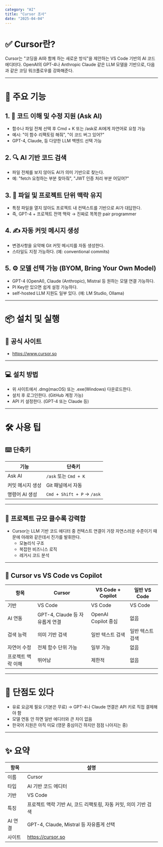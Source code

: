 ```yaml
---
category: "AI"
title: "Cursor 조사"
date: "2025-04-04"
---
```


# ✅ Cursor란?
Cursor는 "코딩을 AI와 함께 하는 새로운 방식"을 제안하는 VS Code 기반의 AI 코드 에디터다.
OpenAI의 GPT-4나 Anthropic Claude 같은 LLM 모델을 기반으로, 다음과 같은 코딩 워크플로우를 강화해준다.

---

# 🚀 주요 기능
## 1. 🧠 코드 이해 및 수정 지원 (Ask AI)
- 함수나 파일 전체 선택 후 Cmd + K 또는 /ask로 AI에게 자연어로 요청 가능
- 예시: "이 함수 리팩토링 해줘", "이 코드 버그 있어?"
- GPT-4, Claude, 등 다양한 LLM 백엔드 선택 가능

## 2. 🔍 AI 기반 코드 검색
- 파일 전체를 보지 않아도 AI가 의미 기반으로 찾는다.
- 예: "fetch 요청하는 부분 찾아줘", "JWT 인증 처리 부분 어딨어?"

## 3. 📄 파일 및 프로젝트 단위 맥락 유지
- 특정 파일을 열지 않아도 프로젝트 내 컨텍스트를 기반으로 AI가 대답한다.
- 즉, GPT-4 + 프로젝트 전역 맥락 → 진짜로 똑똑한 pair programmer

## 4. ✍️ 자동 커밋 메시지 생성
- 변경사항을 요약해 Git 커밋 메시지를 자동 생성한다.
- 스타일도 지정 가능하다. (예: conventional commits)

## 5. ⚙️ 모델 선택 가능 (BYOM, Bring Your Own Model)
- GPT-4 (OpenAI), Claude (Anthropic), Mistral 등 원하는 모델 연결 가능하다.
- PI Key만 있으면 쉽게 설정 가능하다.
- self-hosted LLM 지원도 일부 있다. (예: LM Studio, Ollama)

---

# 📦 설치 및 실행
## 🔗 공식 사이트
- https://www.cursor.so

---

## 💻 설치 방법
- 위 사이트에서 .dmg(macOS) 또는 .exe(Windows) 다운로드한다.
- 설치 후 로그인한다. (GitHub 계정 가능)
- API 키 설정한다. (GPT-4 또는 Claude 등)

---

# 🛠 사용 팁
## ⌨️ 단축키
|기능|단축키|
|--|--|
|Ask AI|`/ask` 또는 `Cmd + K`|
|커밋 메시지 생성|Git 패널에서 자동|
|명령어 AI 생성|`Cmd + Shift + P` → `/ask`|

---

## 📁 프로젝트 규모 클수록 강력함
- Cursor는 LLM 기반 코드 에디터 중 컨텍스트 연결이 가장 자연스러운 수준이기 때문에 아래와 같은데서 진가를 발휘한다.
  - 모놀리식 구조
  - 복잡한 비즈니스 로직
  - 레거시 코드 분석

---

## 🧠 Cursor vs VS Code vs Copilot
|항목|Cursor|VS Code + Copilot|일반 VS Code|
|--|--|--|--|
|기반|VS Code|VS Code|VS Code|
|AI 연동|GPT-4, Claude 등 자유롭게 연결|OpenAI Copilot 중심|없음|
|검색 능력|의미 기반 검색|일반 텍스트 검색|일반 텍스트 검색|
|자연어 수정|전체 함수 단위 가능|일부 가능|없음|
|프로젝트 맥락 이해|뛰어남|제한적|없음|

---

# 👀 단점도 있다
- 유료 요금제 필요 (기본은 무료) → GPT-4나 Claude 연결은 API 키로 직접 결제해야 함
- 모델 연동 안 하면 일반 에디터와 큰 차이 없음
- 한국어 지원은 아직 미묘 (영문 중심이긴 하지만 점점 나아지는 중)

---

# ✨ 요약
|항목|설명|
|--|--|
|이름|Cursor|
|타입|AI 기반 코드 에디터|
|기반|VS Code|
|특징|프로젝트 맥락 기반 AI, 코드 리팩토링, 자동 커밋, 의미 기반 검색|
|AI 연결|GPT-4, Claude, Mistral 등 자유롭게 선택|
|사이트|https://cursor.so|